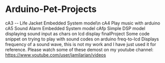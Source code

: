 # Arduino-Pet-Projects
cA3		--	Life Jacket Embedded System model\n
cA4		Play music with arduino
cA5		Sound Alarm Embedded System model
cAfp		Simple DSP model displaying sound input as chars on lcd display
finalProject	Some code snippet on trying to play with sound codes on arduino
freq-to-lcd	Displays frequency of a sound wave, this is not my work and I have just used it for reference.
Please watch some of these demost on my youtube channel:
https://www.youtube.com/user/jamilarian/videos
